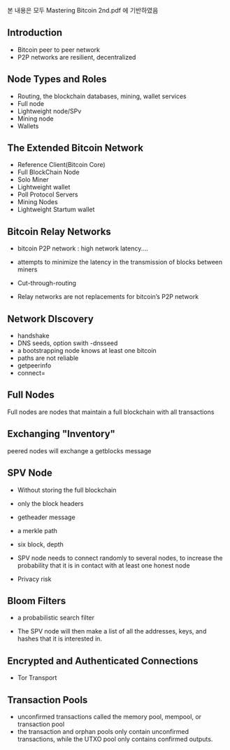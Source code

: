 본 내용은 모두 Mastering Bitcoin 2nd.pdf 에 기반하였음



## Introduction

- Bitcoin peer to peer network
- P2P networks are resilient, decentralized



## Node Types and Roles

- Routing, the blockchain databases, mining, wallet services
- Full node
- Lightweight node/SPv
- Mining node
- Wallets



## The Extended Bitcoin Network

- Reference Client(Bitcoin Core)
- Full BlockChain Node
- Solo Miner
- Lightweight wallet
- Poll Protocol Servers
- Mining Nodes
- Lightweight Startum wallet



## Bitcoin Relay Networks

- bitcoin P2P network : high network latency....

- attempts to minimize the latency in the transmission of blocks between miners

- Cut-through-routing

- Relay networks are not replacements for bitcoin’s P2P network



## Network DIscovery

- handshake
- DNS seeds, option swith -dnsseed
- a bootstrapping node knows at least one bitcoin 
- paths are not reliable
- getpeerinfo
- connect=<IPAddress>



## Full Nodes

Full nodes are nodes that maintain a full blockchain with all transactions



## Exchanging "Inventory"

peered nodes will exchange a getblocks message



## SPV Node

- Without storing the full blockchain

- only the block headers
- getheader message
- a merkle path
- six block, depth
- SPV node needs to connect randomly to several nodes, to increase the probability that it is in contact with at least one honest node
- Privacy risk



## Bloom Filters

- a probabilistic search filter

- The SPV node will then make a list of all the addresses, keys, and hashes that it is interested in.

  

## Encrypted and Authenticated Connections

- Tor Transport



## Transaction Pools

- unconfirmed transactions called the memory pool, mempool, or transaction pool
- the transaction and orphan pools only contain unconfirmed transactions, while the UTXO pool only contains confirmed outputs.
